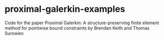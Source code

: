# proximal-galerkin-examples
Code for the paper Proximal Galerkin: A structure-preserving finite element method for pointwise bound constraints by Brendan Keith and Thomas Surowiec
